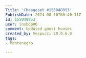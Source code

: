 ```yaml
---
Title: 'Changeset #155048953'
PublishDate: 2024-08-10T06:40:11Z
id: 155048953
user: insbdp00
comment: Updated guest houses
created_by: Vespucci 20.0.6.0
tags:
- Montenegro

---
```

